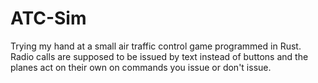 # ATC-Sim

Trying my hand at a small air traffic control game programmed in Rust.
Radio calls are supposed to be issued by text instead of buttons and the planes act on their own on commands you issue or don't issue.
